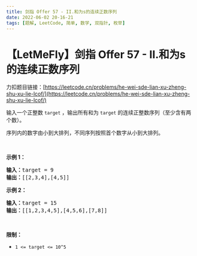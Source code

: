 ```yaml
---
title: 剑指 Offer 57 - II.和为s的连续正数序列
date: 2022-06-02 20-16-21
tags: [题解, LeetCode, 简单, 数学, 双指针, 枚举]
---
```


# 【LetMeFly】剑指 Offer 57 - II.和为s的连续正数序列

力扣题目链接：[https://leetcode.cn/problems/he-wei-sde-lian-xu-zheng-shu-xu-lie-lcof/](https://leetcode.cn/problems/he-wei-sde-lian-xu-zheng-shu-xu-lie-lcof/)

<p>输入一个正整数 <code>target</code> ，输出所有和为 <code>target</code> 的连续正整数序列（至少含有两个数）。</p>

<p>序列内的数字由小到大排列，不同序列按照首个数字从小到大排列。</p>

<p>&nbsp;</p>

<p><strong>示例 1：</strong></p>

<pre><strong>输入：</strong>target = 9
<strong>输出：</strong>[[2,3,4],[4,5]]
</pre>

<p><strong>示例 2：</strong></p>

<pre><strong>输入：</strong>target = 15
<strong>输出：</strong>[[1,2,3,4,5],[4,5,6],[7,8]]
</pre>

<p>&nbsp;</p>

<p><strong>限制：</strong></p>

<ul>
	<li><code>1 &lt;= target &lt;= 10^5</code></li>
</ul>

<p>&nbsp;</p>


    